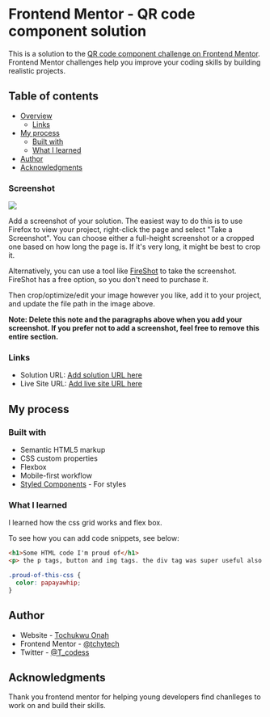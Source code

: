 # Frontend Mentor - QR code component solution

This is a solution to the [QR code component challenge on Frontend Mentor](https://www.frontendmentor.io/challenges/qr-code-component-iux_sIO_H). Frontend Mentor challenges help you improve your coding skills by building realistic projects. 

## Table of contents

- [Overview](#overview)
  - [Links](#links)
- [My process](#my-process)
  - [Built with](#built-with)
  - [What I learned](#what-i-learned)
- [Author](#author)
- [Acknowledgments](#acknowledgments)



### Screenshot

![](./screenshot.jpg)

Add a screenshot of your solution. The easiest way to do this is to use Firefox to view your project, right-click the page and select "Take a Screenshot". You can choose either a full-height screenshot or a cropped one based on how long the page is. If it's very long, it might be best to crop it.

Alternatively, you can use a tool like [FireShot](https://getfireshot.com/) to take the screenshot. FireShot has a free option, so you don't need to purchase it. 

Then crop/optimize/edit your image however you like, add it to your project, and update the file path in the image above.

**Note: Delete this note and the paragraphs above when you add your screenshot. If you prefer not to add a screenshot, feel free to remove this entire section.**

### Links

- Solution URL: [Add solution URL here](https://your-solution-url.com)
- Live Site URL: [Add live site URL here](https://your-live-site-url.com)

## My process

### Built with

- Semantic HTML5 markup
- CSS custom properties
- Flexbox
- Mobile-first workflow
- [Styled Components](https://styled-components.com/) - For styles

### What I learned

I learned how the css grid works and flex box.

To see how you can add code snippets, see below:

```html
<h1>Some HTML code I'm proud of</h1>
<p> the p tags, button and img tags. the div tag was super useful also the class attribute made style easy.</p>
```
```css
.proud-of-this-css {
  color: papayawhip;
}
```

## Author

- Website - [Tochukwu Onah](https://medium.com/@onahpatience1610)
- Frontend Mentor - [@tchytech](https://www.frontendmentor.io/profile/tchytech)
- Twitter - [@T_codess](https://www.twitter.com/T_codess)

## Acknowledgments

Thank you frontend mentor for helping young developers find chanlleges to work on and build their skills.
